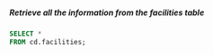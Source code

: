 ##### Retrieve all the information from the facilities table
```sql
SELECT *
FROM cd.facilities;
```
